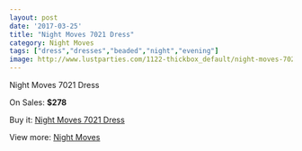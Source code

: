 ```yaml
---
layout: post
date: '2017-03-25'
title: "Night Moves 7021 Dress"
category: Night Moves
tags: ["dress","dresses","beaded","night","evening"]
image: http://www.lustparties.com/1122-thickbox_default/night-moves-7021-dress.jpg
---
```

Night Moves 7021 Dress

On Sales: **$278**
<a href="https://www.lustparties.com/en/night-moves/365-night-moves-7021-dress.html"><amp-img layout="responsive" width="600" height="600" src="//www.lustparties.com/1122-thickbox_default/night-moves-7021-dress.jpg" alt="Night Moves 7021 Dress 0" /></a>
<a href="https://www.lustparties.com/en/night-moves/365-night-moves-7021-dress.html"><amp-img layout="responsive" width="600" height="600" src="//www.lustparties.com/1125-thickbox_default/night-moves-7021-dress.jpg" alt="Night Moves 7021 Dress 1" /></a>
<a href="https://www.lustparties.com/en/night-moves/365-night-moves-7021-dress.html"><amp-img layout="responsive" width="600" height="600" src="//www.lustparties.com/1124-thickbox_default/night-moves-7021-dress.jpg" alt="Night Moves 7021 Dress 2" /></a>
<a href="https://www.lustparties.com/en/night-moves/365-night-moves-7021-dress.html"><amp-img layout="responsive" width="600" height="600" src="//www.lustparties.com/1123-thickbox_default/night-moves-7021-dress.jpg" alt="Night Moves 7021 Dress 3" /></a>

Buy it: [Night Moves 7021 Dress](https://www.lustparties.com/en/night-moves/365-night-moves-7021-dress.html "Night Moves 7021 Dress")

View more: [Night Moves](https://www.lustparties.com/en/3-night-moves "Night Moves")